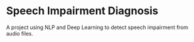 # Speech Impairment Diagnosis
A project using NLP and Deep Learning to detect speech impairment from audio files.
